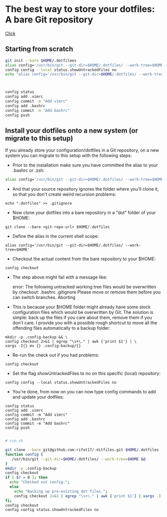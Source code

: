 # The best way to store your dotfiles: A bare Git repository

[Click](https://www.atlassian.com/git/tutorials/dotfiles)


## Starting from scratch


```sh
git init --bare $HOME/.dotfilees
alias config='/usr/bin/git --git-dir=$HOME/.dotfiles/ --work-tree=$HOME'
config config --local status.showUntrackedFiles no
echo "alias config='/usr/bin/git --git-dir=$HOME/.dotfiles/ --work-tree=$HOME'" >> $HOME/.bashrc



config status
config add .vimrc
config commit -m "Add vimrc"
config add .bashrc
config commit -m "Add bashrc"
config push

```



## Install your dotfiles onto a new system (or migrate to this setup)

If you already store your configuration/dotfiles in a Git repository, on a new system you can migrate to this setup with the following steps:

* Prior to the installation make sure you have committed the alias to your .bashrc or .zsh:
```sh
alias config='/usr/bin/git --git-dir=$HOME/.dotfiles/ --work-tree=$HOME'

```

* And that your source repository ignores the folder where you'll clone it, so that you don't create weird recursion problems:

`echo ".dotfiles" >> .gitignore`

* Now clone your dotfiles into a bare repository in a "dot" folder of your $HOME:

```
git clone --bare <git-repo-url> $HOME/.dotfiles

```

* Define the alias in the current shell scope:

```
alias config='/usr/bin/git --git-dir=$HOME/.dotfiles/ --work-tree=$HOME'

```

* Checkout the actual content from the bare repository to your $HOME:

`config checkout`

* The step above might fail with a message like:

    error: The following untracked working tree files would be overwritten by checkout:
        .bashrc
        .gitignore
    Please move or remove them before you can switch branches.
    Aborting

* This is because your $HOME folder might already have some stock configuration files which would be overwritten by Git. The solution is simple: back up the files if you care about them, remove them if you don't care. I provide you with a possible rough shortcut to move all the offending files automatically to a backup folder:


```
mkdir -p .config-backup && \
config checkout 2>&1 | egrep "\s+\." | awk {'print $1'} | \
xargs -I{} mv {} .config-backup/{}

```

* Re-run the check out if you had problems:

`config checkout`

* Set the flag showUntrackedFiles to no on this specific (local) repository:

```
config config --local status.showUntrackedFiles no

```

* You're done, from now on you can now type config commands to add and update your dotfiles:

```
config status
config add .vimrc
config commit -m "Add vimrc"
config add .bashrc
config commit -m "Add bashrc"
config push

```











```sh

# run.sh

git clone --bare git@github.com:rifat17/.ditfiles.git $HOME/.dotfiles
function config {
   /usr/bin/git --git-dir=$HOME/.dotfiles/ --work-tree=$HOME $@
}
mkdir -p .config-backup
config checkout
if [ $? = 0 ]; then
  echo "Checked out config.";
  else
    echo "Backing up pre-existing dot files.";
    config checkout 2>&1 | egrep "\s+\." | awk {'print $1'} | xargs -I{} mv {} .config-backup/{}
fi;
config checkout
config config status.showUntrackedFiles no


```
